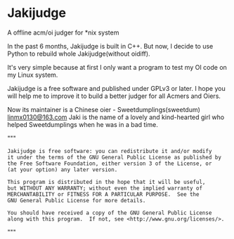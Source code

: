 Jakijudge
=========

A offline acm/oi judger for \*nix system

In the past 6 months, Jakijudge is built in C++. But now, I decide to use Python to rebuild whole Jakijudge(without oidiff).

It's very simple because at first I only want a program to test my OI code on my Linux system. 

Jakijudge is a free software and published under GPLv3 or later. I hope you will help me to improve it to build a better judger for all Acmers and Oiers.

Now its maintainer is a Chinese oier - Sweetdumplings(sweetdum) <linmx0130@163.com>
Jaki is the name of a lovely and kind-hearted girl who helped Sweetdumplings when he was in a bad time.

"""

    Jakijudge is free software: you can redistribute it and/or modify
    it under the terms of the GNU General Public License as published by
    the Free Software Foundation, either version 3 of the License, or
    (at your option) any later version.

    This program is distributed in the hope that it will be useful,
    but WITHOUT ANY WARRANTY; without even the implied warranty of
    MERCHANTABILITY or FITNESS FOR A PARTICULAR PURPOSE.  See the
    GNU General Public License for more details.

    You should have received a copy of the GNU General Public License
    along with this program.  If not, see <http://www.gnu.org/licenses/>.
"""
